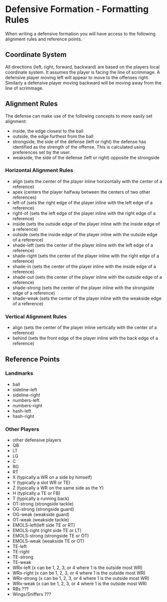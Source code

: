 # Defensive Formation - Formatting Rules

When writing a defensive formation you will have access to the following alignment rules and reference points.

## Coordinate System
All directions (left, right, forward, backward) are based on the players local coordinate system. It assumes the player is facing the line of scrimmage. A defensive player moving left will appear to move to the offenses right. Similarly a defensive player moving backward will be moving away from the line of scrimmage.

## Alignment Rules
The defense can make use of the following concepts to more easily set alignment:

- inside, the edge closest to the ball
- outside, the edge furthest from the ball
- strongside, the side of the defense (left or right) the defense has identified as the strength of the offense. This is calculated using preferences set by the user.
- weakside, the side of the defense (left or right) opposite the strongside

### Horizontal Alignment Rules
- align (sets the center of the player inline horizontally with the center of a reference)
- apex (centers the player halfway between the centers of two other references)
- left-of (sets the right edge of the player inline with the left edge of a reference)
- right-of (sets the left edge of the player inline with the right edge of a reference)
- inside (sets the outside edge of the player inline with the inside edge of a reference)
- outside (sets the inside edge of the player inline with the outside edge of a reference)
- shade-left (sets the center of the player inline with the left edge of a reference)
- shade-right (sets the center of the player inline with the right edge of a reference)
- shade-in (sets the center of the player inline with the inside edge of a reference)
- shade-out (sets the center of the player inline with the outside edge of a reference)
- shade-strong (sets the center of the player inline with the strongside edge of a reference)
- shade-weak (sets the center of the player inline with the weakside edge of a reference)

### Vertical Alignment Rules
- align (sets the center of the player inline vertically with the center of a reference)
- behind (sets the front edge of the player inline with the back edge of a reference)

## Reference Points

### Landmarks
- ball
- sideline-left
- sideline-right
- numbers-left
- numbers-right
- hash-left
- hash-right

### Other Players
- other defensive players
- QB
- LT
- LG
- C
- RG
- RT
- X (typically a WR on a side by himself)
- Y (typically a slot WR or TE)
- Z (typically a WR on the same side as the Y)
- H (typically a TE or FB)
- T (typically a running back)
- OT-strong (strongside tackle)
- OG-strong (strongside guard)
- OG-weak (weakside guard)
- OT-weak (weakside tackle)
- EMOLS-left(left side TE or RT)
- EMOLS-right (right side TE or LT)
- EMOLS-strong (strongside TE or OT)
- EMOLS-weak (weakside TE or OT)
- TE-left
- TE-right
- TE-strong
- TE-weak
- WRx-left (x can be 1, 2, 3, or 4 where 1 is the outside most WR)
- WRx-right (x can be 1, 2, 3, or 4 where 1 is the outside most WR)
- WRx-strong (x can be 1, 2, 3, or 4 where 1 is the outside most WR)
- WRx-weak (x can be 1, 2, 3, or 4 where 1 is the outside most WR)
- RBs ???
- Wings/Sniffers ???

